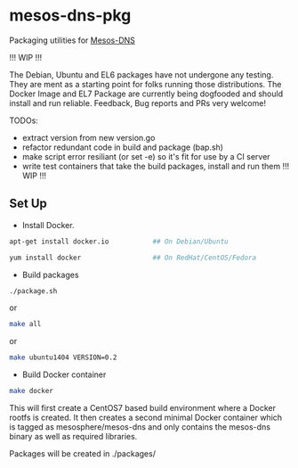 mesos-dns-pkg
=============
Packaging utilities for [Mesos-DNS](https://github.com/mesosphere/mesos-dns)

!!! WIP !!!

The Debian, Ubuntu and EL6 packages have not undergone any testing. They are ment as a starting point for folks running those distributions. The Docker Image and EL7 Package are currently being dogfooded and should install and run reliable. Feedback, Bug reports and PRs very welcome!


TODOs:
- extract version from new version.go
- refactor redundant code in build and package (bap.sh)
- make script error resiliant (or set -e) so it's fit for use by a CI server
- write test containers that take the build packages, install and run them
!!! WIP !!!

Set Up
------
* Install Docker.

```bash
apt-get install docker.io			## On Debian/Ubuntu
```

```bash
yum install docker                  ## On RedHat/CentOS/Fedora
```

* Build packages

```bash
./package.sh
```

or

```bash
make all
```

or

```bash
make ubuntu1404 VERSION=0.2
```

* Build Docker container

```bash
make docker
```

This will first create a CentOS7 based build environment where a Docker rootfs is created.
It then creates a second minimal Docker container which is tagged as mesosphere/mesos-dns and only contains the mesos-dns binary as well as required libraries.


Packages will be created in ./packages/
